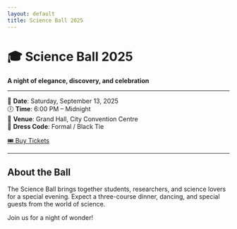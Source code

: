 ```yaml
---
layout: default
title: Science Ball 2025
---
```


# 🎓 Science Ball 2025

**A night of elegance, discovery, and celebration**

---

📅 **Date**: Saturday, September 13, 2025  
🕕 **Time**: 6:00 PM – Midnight  
📍 **Venue**: Grand Hall, City Convention Centre  
🎩 **Dress Code**: Formal / Black Tie  

[🎟️ Buy Tickets](https://example.com/tickets)

---

## About the Ball

The Science Ball brings together students, researchers, and science lovers for a special evening. Expect a three-course dinner, dancing, and special guests from the world of science.

Join us for a night of wonder!
